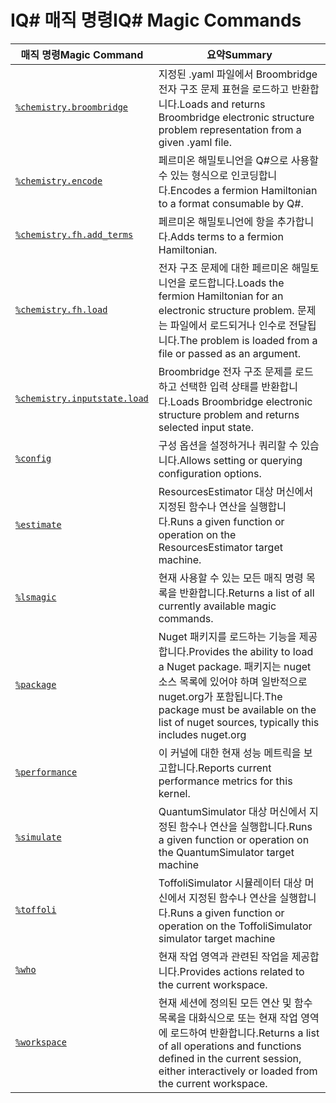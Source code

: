 # <a name="iq-magic-commands"></a><span data-ttu-id="85b6c-101">IQ# 매직 명령</span><span class="sxs-lookup"><span data-stu-id="85b6c-101">IQ# Magic Commands</span></span>

| <span data-ttu-id="85b6c-102">매직 명령</span><span class="sxs-lookup"><span data-stu-id="85b6c-102">Magic Command</span></span> | <span data-ttu-id="85b6c-103">요약</span><span class="sxs-lookup"><span data-stu-id="85b6c-103">Summary</span></span> |
|---------------|---------|
| [`%chemistry.broombridge`](xref:microsoft.quantum.iqsharp.magic-ref.chemistry.broombridge) | <span data-ttu-id="85b6c-104">지정된 .yaml 파일에서 Broombridge 전자 구조 문제 표현을 로드하고 반환합니다.</span><span class="sxs-lookup"><span data-stu-id="85b6c-104">Loads and returns Broombridge electronic structure problem representation from a given .yaml file.</span></span> |
| [`%chemistry.encode`](xref:microsoft.quantum.iqsharp.magic-ref.chemistry.encode) | <span data-ttu-id="85b6c-105">페르미온 해밀토니언을 Q#으로 사용할 수 있는 형식으로 인코딩합니다.</span><span class="sxs-lookup"><span data-stu-id="85b6c-105">Encodes a fermion Hamiltonian to a format consumable by Q#.</span></span> |
| [`%chemistry.fh.add_terms`](xref:microsoft.quantum.iqsharp.magic-ref.chemistry.fh.add_terms) | <span data-ttu-id="85b6c-106">페르미온 해밀토니언에 항을 추가합니다.</span><span class="sxs-lookup"><span data-stu-id="85b6c-106">Adds terms to a fermion Hamiltonian.</span></span> |
| [`%chemistry.fh.load`](xref:microsoft.quantum.iqsharp.magic-ref.chemistry.fh.load) | <span data-ttu-id="85b6c-107">전자 구조 문제에 대한 페르미온 해밀토니언을 로드합니다.</span><span class="sxs-lookup"><span data-stu-id="85b6c-107">Loads the fermion Hamiltonian for an electronic structure problem.</span></span> <span data-ttu-id="85b6c-108">문제는 파일에서 로드되거나 인수로 전달됩니다.</span><span class="sxs-lookup"><span data-stu-id="85b6c-108">The problem is loaded from a file or passed as an argument.</span></span> |
| [`%chemistry.inputstate.load`](xref:microsoft.quantum.iqsharp.magic-ref.chemistry.inputstate.load) | <span data-ttu-id="85b6c-109">Broombridge 전자 구조 문제를 로드하고 선택한 입력 상태를 반환합니다.</span><span class="sxs-lookup"><span data-stu-id="85b6c-109">Loads Broombridge electronic structure problem and returns selected input state.</span></span> |
| [`%config`](xref:microsoft.quantum.iqsharp.magic-ref.config) | <span data-ttu-id="85b6c-110">구성 옵션을 설정하거나 쿼리할 수 있습니다.</span><span class="sxs-lookup"><span data-stu-id="85b6c-110">Allows setting or querying configuration options.</span></span> |
| [`%estimate`](xref:microsoft.quantum.iqsharp.magic-ref.estimate) | <span data-ttu-id="85b6c-111">ResourcesEstimator 대상 머신에서 지정된 함수나 연산을 실행합니다.</span><span class="sxs-lookup"><span data-stu-id="85b6c-111">Runs a given function or operation on the ResourcesEstimator target machine.</span></span> |
| [`%lsmagic`](xref:microsoft.quantum.iqsharp.magic-ref.lsmagic) | <span data-ttu-id="85b6c-112">현재 사용할 수 있는 모든 매직 명령 목록을 반환합니다.</span><span class="sxs-lookup"><span data-stu-id="85b6c-112">Returns a list of all currently available magic commands.</span></span> |
| [`%package`](xref:microsoft.quantum.iqsharp.magic-ref.package) | <span data-ttu-id="85b6c-113">Nuget 패키지를 로드하는 기능을 제공합니다.</span><span class="sxs-lookup"><span data-stu-id="85b6c-113">Provides the ability to load a Nuget package.</span></span> <span data-ttu-id="85b6c-114">패키지는 nuget 소스 목록에 있어야 하며 일반적으로 nuget.org가 포함됩니다.</span><span class="sxs-lookup"><span data-stu-id="85b6c-114">The package must be available on the list of nuget sources, typically this includes nuget.org</span></span> |
| [`%performance`](xref:microsoft.quantum.iqsharp.magic-ref.performance) | <span data-ttu-id="85b6c-115">이 커널에 대한 현재 성능 메트릭을 보고합니다.</span><span class="sxs-lookup"><span data-stu-id="85b6c-115">Reports current performance metrics for this kernel.</span></span> |
| [`%simulate`](xref:microsoft.quantum.iqsharp.magic-ref.simulate) | <span data-ttu-id="85b6c-116">QuantumSimulator 대상 머신에서 지정된 함수나 연산을 실행합니다.</span><span class="sxs-lookup"><span data-stu-id="85b6c-116">Runs a given function or operation on the QuantumSimulator target machine</span></span> |
| [`%toffoli`](xref:microsoft.quantum.iqsharp.magic-ref.toffoli) | <span data-ttu-id="85b6c-117">ToffoliSimulator 시뮬레이터 대상 머신에서 지정된 함수나 연산을 실행합니다.</span><span class="sxs-lookup"><span data-stu-id="85b6c-117">Runs a given function or operation on the ToffoliSimulator simulator target machine</span></span> |
| [`%who`](xref:microsoft.quantum.iqsharp.magic-ref.who) | <span data-ttu-id="85b6c-118">현재 작업 영역과 관련된 작업을 제공합니다.</span><span class="sxs-lookup"><span data-stu-id="85b6c-118">Provides actions related to the current workspace.</span></span> |
| [`%workspace`](xref:microsoft.quantum.iqsharp.magic-ref.workspace) | <span data-ttu-id="85b6c-119">현재 세션에 정의된 모든 연산 및 함수 목록을 대화식으로 또는 현재 작업 영역에 로드하여 반환합니다.</span><span class="sxs-lookup"><span data-stu-id="85b6c-119">Returns a list of all operations and functions defined in the current session, either interactively or loaded from the current workspace.</span></span> |
